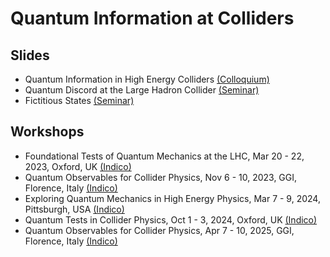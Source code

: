# Quantum Information at Colliders

## Slides

- Quantum Information in High Energy Colliders [(Colloquium)](https://github.com/mattlow/quantum/blob/main/MIT-Colloquium_QIatHEPCollider.pdf)
- Quantum Discord at the Large Hadron Collider [(Seminar)](https://github.com/mattlow/quantum/blob/main/Seminar-QuantumDiscordAtTheLHC.pdf)
- Fictitious States [(Seminar)](https://github.com/mattlow/quantum/blob/main/Seminar-FictitiousStates.pdf)

## Workshops

- Foundational Tests of Quantum Mechanics at the LHC, Mar 20 - 22, 2023, Oxford, UK [(Indico)](https://indico.cern.ch/event/1246316/)
- Quantum Observables for Collider Physics, Nov 6 - 10, 2023, GGI, Florence, Italy [(Indico)](https://agenda.infn.it/event/34555/)
- Exploring Quantum Mechanics in High Energy Physics, Mar 7 - 9, 2024, Pittsburgh, USA [(Indico)](https://indico.global/event/806/)
- Quantum Tests in Collider Physics, Oct 1 - 3, 2024, Oxford, UK [(Indico)](https://conference.ippp.dur.ac.uk/event/1300/)
- Quantum Observables for Collider Physics, Apr 7 - 10, 2025, GGI, Florence, Italy [(Indico)](https://agenda.infn.it/event/44563/overview)
